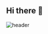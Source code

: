 ## Hi there 👋
![header](https://capsule-render.vercel.app/api?type=wave&color=auto&height=300&section=header&text=Sauteed&fontSize=90)
<!--
**SauteedX/SauteedX** is a ✨ _special_ ✨ repository because its `README.md` (this file) appears on your GitHub profile.

Here are some ideas to get you started:

- 🔭 I’m currently working on ...
- 🌱 I’m currently learning ...
- 👯 I’m looking to collaborate on ...
- 🤔 I’m looking for help with ...
- 💬 Ask me about ...
- 📫 How to reach me: ...
- 😄 Pronouns: ...
- ⚡ Fun fact: ...
-->
